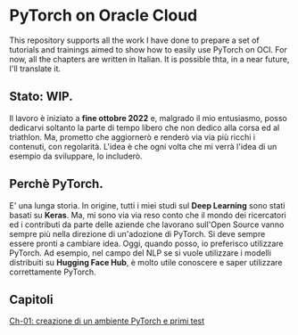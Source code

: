 # PyTorch on Oracle Cloud
This repository supports all the work I have done to prepare a set of tutorials and trainings aimed to show how to easily use PyTorch on OCI.
For now, all the chapters are written in Italian. It is possible thta, in a near future, I'll translate it.

## Stato: WIP.
Il lavoro è iniziato a **fine ottobre 2022** e, malgrado il mio entusiasmo, posso dedicarvi soltanto la parte di tempo libero che non dedico alla corsa ed al triathlon.
Ma, prometto che aggiornerò e renderò via via più ricchi i contenuti, con regolarità. L'idea è che ogni volta che mi verrà l'idea di un esempio da sviluppare, lo includerò.

## Perchè PyTorch.
E' una lunga storia. In origine, tutti i miei studi sul **Deep Learning** sono stati basati su **Keras**. Ma, mi sono via via reso conto che il mondo dei ricercatori ed i contributi da parte delle aziende che lavorano sull'Open Source vanno sempre più nella direzione di un'adozione di PyTorch.
Si deve sempre essere pronti a cambiare idea. Oggi, quando posso, io preferisco utilizzare PyTorch.
Ad esempio, nel campo del NLP se si vuole utilizzare i modelli distribuiti su **Hugging Face Hub**, è molto utile conoscere e saper utilizzare correttamente PyTorch.

## Capitoli
[Ch-01: creazione di un ambiente PyTorch e primi test](./ch-01/ch-01.md)
